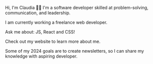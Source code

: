 Hi, I'm Claudia 👋🏽
I'm a software developer skilled at problem-solving, communication, and leadership.

I am currently working a freelance web developer.

Ask me about: JS, React and CSS!

Check out my website to learn more about me.

Some of my 2024 goals are to create newsletters, so I can share my knowledge with aspiring developer. 

